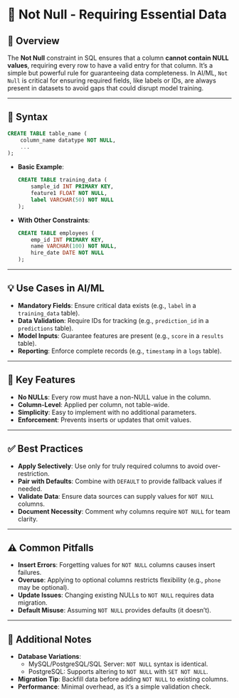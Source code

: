 # 🚫 Not Null - Requiring Essential Data

## 🌟 Overview

The **Not Null** constraint in SQL ensures that a column **cannot contain NULL values**, requiring every row to have a valid entry for that column. It’s a simple but powerful rule for guaranteeing data completeness. In AI/ML, `Not Null` is critical for ensuring required fields, like labels or IDs, are always present in datasets to avoid gaps that could disrupt model training.

---

## 📜 Syntax

```sql
CREATE TABLE table_name (
    column_name datatype NOT NULL,
    ...
);
```

- **Basic Example**:
  ```sql
  CREATE TABLE training_data (
      sample_id INT PRIMARY KEY,
      feature1 FLOAT NOT NULL,
      label VARCHAR(50) NOT NULL
  );
  ```
- **With Other Constraints**:
  ```sql
  CREATE TABLE employees (
      emp_id INT PRIMARY KEY,
      name VARCHAR(100) NOT NULL,
      hire_date DATE NOT NULL
  );
  ```

---

## 💡 Use Cases in AI/ML

- **Mandatory Fields**: Ensure critical data exists (e.g., `label` in a `training_data` table).
- **Data Validation**: Require IDs for tracking (e.g., `prediction_id` in a `predictions` table).
- **Model Inputs**: Guarantee features are present (e.g., `score` in a `results` table).
- **Reporting**: Enforce complete records (e.g., `timestamp` in a `logs` table).

---

## 🔑 Key Features

- **No NULLs**: Every row must have a non-NULL value in the column.
- **Column-Level**: Applied per column, not table-wide.
- **Simplicity**: Easy to implement with no additional parameters.
- **Enforcement**: Prevents inserts or updates that omit values.

---

## ✅ Best Practices

- **Apply Selectively**: Use only for truly required columns to avoid over-restriction.
- **Pair with Defaults**: Combine with `DEFAULT` to provide fallback values if needed.
- **Validate Data**: Ensure data sources can supply values for `NOT NULL` columns.
- **Document Necessity**: Comment why columns require `NOT NULL` for team clarity.

---

## ⚠️ Common Pitfalls

- **Insert Errors**: Forgetting values for `NOT NULL` columns causes insert failures.
- **Overuse**: Applying to optional columns restricts flexibility (e.g., `phone` may be optional).
- **Update Issues**: Changing existing NULLs to `NOT NULL` requires data migration.
- **Default Misuse**: Assuming `NOT NULL` provides defaults (it doesn’t).

---

## 📝 Additional Notes

- **Database Variations**: 
  - MySQL/PostgreSQL/SQL Server: `NOT NULL` syntax is identical.
  - PostgreSQL: Supports altering to `NOT NULL` with `SET NOT NULL`.
- **Migration Tip**: Backfill data before adding `NOT NULL` to existing columns.
- **Performance**: Minimal overhead, as it’s a simple validation check.
